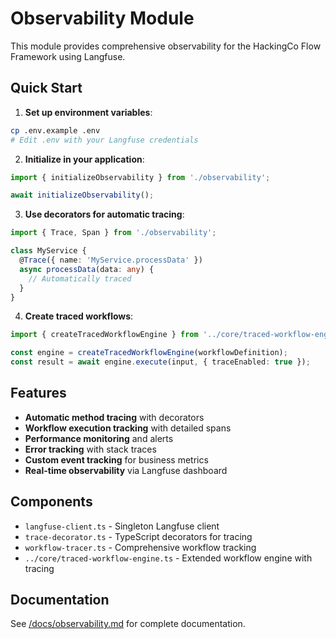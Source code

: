 # Observability Module

This module provides comprehensive observability for the HackingCo Flow Framework using Langfuse.

## Quick Start

1. **Set up environment variables**:
```bash
cp .env.example .env
# Edit .env with your Langfuse credentials
```

2. **Initialize in your application**:
```typescript
import { initializeObservability } from './observability';

await initializeObservability();
```

3. **Use decorators for automatic tracing**:
```typescript
import { Trace, Span } from './observability';

class MyService {
  @Trace({ name: 'MyService.processData' })
  async processData(data: any) {
    // Automatically traced
  }
}
```

4. **Create traced workflows**:
```typescript
import { createTracedWorkflowEngine } from '../core/traced-workflow-engine';

const engine = createTracedWorkflowEngine(workflowDefinition);
const result = await engine.execute(input, { traceEnabled: true });
```

## Features

- **Automatic method tracing** with decorators
- **Workflow execution tracking** with detailed spans
- **Performance monitoring** and alerts
- **Error tracking** with stack traces
- **Custom event tracking** for business metrics
- **Real-time observability** via Langfuse dashboard

## Components

- `langfuse-client.ts` - Singleton Langfuse client
- `trace-decorator.ts` - TypeScript decorators for tracing
- `workflow-tracer.ts` - Comprehensive workflow tracking
- `../core/traced-workflow-engine.ts` - Extended workflow engine with tracing

## Documentation

See [/docs/observability.md](/docs/observability.md) for complete documentation.